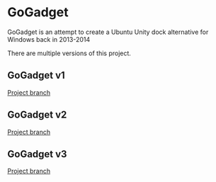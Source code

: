 # GoGadget
GoGadget is an attempt to create a Ubuntu Unity dock alternative for Windows back in 2013-2014

There are multiple versions of this project.

## GoGadget v1
[Project branch](https://github.com/Quacky2200/gogadget/tree/v1)

## GoGadget v2
[Project branch](https://github.com/Quacky2200/gogadget/tree/v2)

## GoGadget v3
[Project branch](https://github.com/Quacky2200/gogadget/tree/v3)
